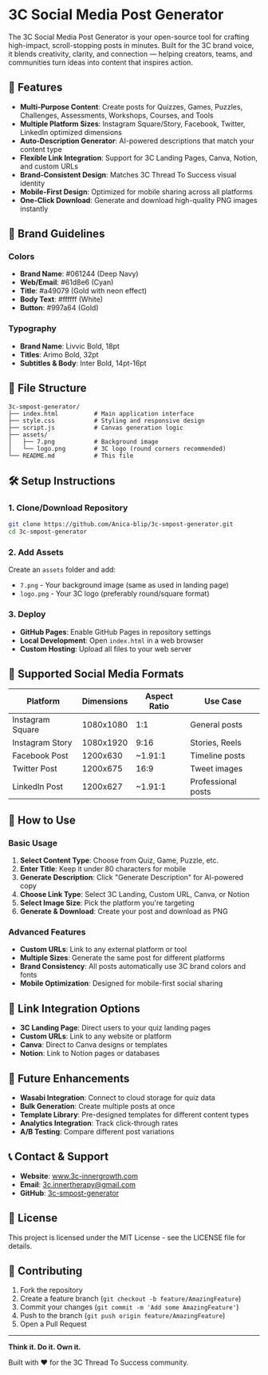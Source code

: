 # 3C Social Media Post Generator

The 3C Social Media Post Generator is your open-source tool for crafting high-impact, scroll-stopping posts in minutes. Built for the 3C brand voice, it blends creativity, clarity, and connection — helping creators, teams, and communities turn ideas into content that inspires action.

## 🚀 Features

- **Multi-Purpose Content**: Create posts for Quizzes, Games, Puzzles, Challenges, Assessments, Workshops, Courses, and Tools
- **Multiple Platform Sizes**: Instagram Square/Story, Facebook, Twitter, LinkedIn optimized dimensions
- **Auto-Description Generator**: AI-powered descriptions that match your content type
- **Flexible Link Integration**: Support for 3C Landing Pages, Canva, Notion, and custom URLs
- **Brand-Consistent Design**: Matches 3C Thread To Success visual identity
- **Mobile-First Design**: Optimized for mobile sharing across all platforms
- **One-Click Download**: Generate and download high-quality PNG images instantly

## 🎨 Brand Guidelines

### Colors
- **Brand Name**: #061244 (Deep Navy)
- **Web/Email**: #61d8e6 (Cyan)  
- **Title**: #a49079 (Gold with neon effect)
- **Body Text**: #ffffff (White)
- **Button**: #997a64 (Gold)

### Typography
- **Brand Name**: Livvic Bold, 18pt
- **Titles**: Arimo Bold, 32pt
- **Subtitles & Body**: Inter Bold, 14pt-16pt

## 📁 File Structure

```
3c-smpost-generator/
├── index.html          # Main application interface
├── style.css           # Styling and responsive design
├── script.js           # Canvas generation logic
├── assets/
│   ├── 7.png           # Background image
│   └── logo.png        # 3C logo (round corners recommended)
└── README.md           # This file
```

## 🛠️ Setup Instructions

### 1. Clone/Download Repository
```bash
git clone https://github.com/Anica-blip/3c-smpost-generator.git
cd 3c-smpost-generator
```

### 2. Add Assets
Create an `assets` folder and add:
- `7.png` - Your background image (same as used in landing page)
- `logo.png` - Your 3C logo (preferably round/square format)

### 3. Deploy
- **GitHub Pages**: Enable GitHub Pages in repository settings
- **Local Development**: Open `index.html` in a web browser
- **Custom Hosting**: Upload all files to your web server

## 📱 Supported Social Media Formats

| Platform | Dimensions | Aspect Ratio | Use Case |
|----------|------------|--------------|-----------|
| Instagram Square | 1080x1080 | 1:1 | General posts |
| Instagram Story | 1080x1920 | 9:16 | Stories, Reels |
| Facebook Post | 1200x630 | ~1.91:1 | Timeline posts |
| Twitter Post | 1200x675 | 16:9 | Tweet images |
| LinkedIn Post | 1200x627 | ~1.91:1 | Professional posts |

## 🎯 How to Use

### Basic Usage
1. **Select Content Type**: Choose from Quiz, Game, Puzzle, etc.
2. **Enter Title**: Keep it under 80 characters for mobile
3. **Generate Description**: Click "Generate Description" for AI-powered copy
4. **Choose Link Type**: Select 3C Landing, Custom URL, Canva, or Notion
5. **Select Image Size**: Pick the platform you're targeting
6. **Generate & Download**: Create your post and download as PNG

### Advanced Features
- **Custom URLs**: Link to any external platform or tool
- **Multiple Sizes**: Generate the same post for different platforms
- **Brand Consistency**: All posts automatically use 3C brand colors and fonts
- **Mobile Optimization**: Designed for mobile-first social sharing

## 🔗 Link Integration Options

- **3C Landing Page**: Direct users to your quiz landing pages
- **Custom URLs**: Link to any website or platform
- **Canva**: Direct to Canva designs or templates  
- **Notion**: Link to Notion pages or databases

## 🚀 Future Enhancements

- **Wasabi Integration**: Connect to cloud storage for quiz data
- **Bulk Generation**: Create multiple posts at once
- **Template Library**: Pre-designed templates for different content types
- **Analytics Integration**: Track click-through rates
- **A/B Testing**: Compare different post variations

## 📞 Contact & Support

- **Website**: www.3c-innergrowth.com
- **Email**: 3c.innertherapy@gmail.com
- **GitHub**: [3c-smpost-generator](https://github.com/Anica-blip/3c-smpost-generator)

## 📄 License

This project is licensed under the MIT License - see the LICENSE file for details.

## 🤝 Contributing

1. Fork the repository
2. Create a feature branch (`git checkout -b feature/AmazingFeature`)
3. Commit your changes (`git commit -m 'Add some AmazingFeature'`)
4. Push to the branch (`git push origin feature/AmazingFeature`)
5. Open a Pull Request

---

**Think it. Do it. Own it.** 

Built with ❤️ for the 3C Thread To Success community.
